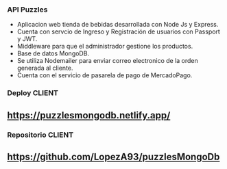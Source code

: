 ### API Puzzles

- Aplicacion web tienda de bebidas desarrollada con Node Js y Express.
- Cuenta con servcio de Ingreso y Registración de usuarios con Passport y JWT.
- Middleware para que el administrador gestione los productos.
- Base de datos MongoDB.
- Se utiliza Nodemailer para enviar correo electronico de la orden generada al cliente.
- Cuenta con el servicio de pasarela de pago de MercadoPago.

### Deploy CLIENT
## https://puzzlesmongodb.netlify.app/

### Repositorio CLIENT
## https://github.com/LopezA93/puzzlesMongoDb